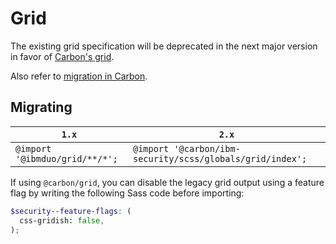 # Grid

The existing grid specification will be deprecated in the next major version in favor of [Carbon's grid](https://github.com/carbon-design-system/carbon-elements/blob/master/packages/grid#usage).

Also refer to [migration in Carbon](https://github.com/carbon-design-system/carbon/blob/master/docs/migration/10.x-grid.md).

## Migrating

| `1.x`                          | `2.x`                                                     |
| ------------------------------ | --------------------------------------------------------- |
| `@import '@ibmduo/grid/**/*';` | `@import '@carbon/ibm-security/scss/globals/grid/index';` |

If using `@carbon/grid`, you can disable the legacy grid output using a feature flag by writing the following Sass code before importing:

```scss
$security--feature-flags: (
  css-gridish: false,
);
```
